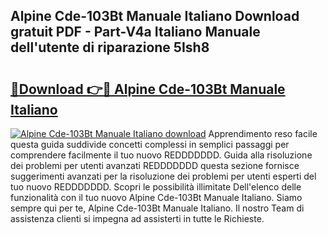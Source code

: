 ## Alpine Cde-103Bt Manuale Italiano Download gratuit PDF - Part-V4a Italiano Manuale dell'utente di riparazione 5Ish8

# <h2><a href="http://dfgo78.blite.top/?on=Alpine+Cde-103Bt+Manuale+Italiano">🔗Download 👉🔴 Alpine Cde-103Bt Manuale Italiano</a></h2>

[![Alpine Cde-103Bt Manuale Italiano download](https://i.imgur.com/lujVjoI.png)](http://dfgo78.blite.top/?on=Alpine+Cde-103Bt+Manuale+Italiano)
Apprendimento reso facile questa guida suddivide concetti complessi in semplici passaggi per comprendere facilmente il tuo nuovo REDDDDDDD. Guida alla risoluzione dei problemi per utenti avanzati REDDDDDDD questa sezione fornisce suggerimenti avanzati per la risoluzione dei problemi per utenti esperti del tuo nuovo REDDDDDDD. Scopri le possibilità illimitate Dell'elenco delle funzionalità con il tuo nuovo Alpine Cde-103Bt Manuale Italiano. Siamo sempre qui per te, Alpine Cde-103Bt Manuale Italiano. Il nostro Team di assistenza clienti si impegna ad assisterti in tutte le Richieste.
